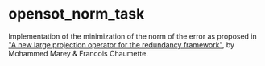 # opensot_norm_task
Implementation of the minimization of the norm of the error as proposed in ["A new large projection operator for the redundancy framework"](https://inria.hal.science/inria-00544789v1/file/2010_icra_marey.pdf), by  Mohammed Marey &amp; Francois Chaumette.
